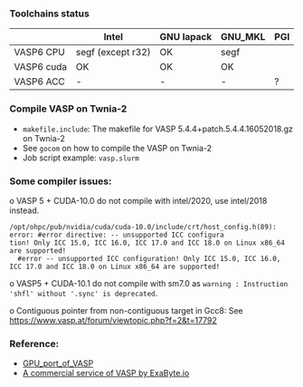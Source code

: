 ### Toolchains status

|               | Intel             |  GNU lapack  | GNU_MKL | PGI |
| ------------- | ----------------- | ----- | ------- | ---- |
| VASP6 CPU     | segf (except r32) |  OK   | segf    |       |
| VASP6 cuda    | OK                |  OK   | OK      |       |
| VASP6 ACC     |  -                |  -    | -       |  ?  |


### Compile VASP on Twnia-2

* ```makefile.include```: The makefile for VASP 5.4.4+patch.5.4.4.16052018.gz on Twnia-2
* See ```gocom``` on how to compile the VASP on Twnia-2
* Job script example: ```vasp.slurm```


### Some compiler issues:
o VASP 5 + CUDA-10.0 do not compile with intel/2020, use intel/2018 instead. 
```
/opt/ohpc/pub/nvidia/cuda/cuda-10.0/include/crt/host_config.h(89): error: #error directive: -- unsupported ICC configura
tion! Only ICC 15.0, ICC 16.0, ICC 17.0 and ICC 18.0 on Linux x86_64 are supported!
  #error -- unsupported ICC configuration! Only ICC 15.0, ICC 16.0, ICC 17.0 and ICC 18.0 on Linux x86_64 are supported!
```
o VASP5 + CUDA-10.1 do not compile with sm7.0 as `warning : Instruction 'shfl' without '.sync' is deprecated`.

o Contiguous pointer from non-contiguous target in Gcc8: See https://www.vasp.at/forum/viewtopic.php?f=2&t=17792

### Reference:
* [GPU_port_of_VASP](https://www.vasp.at/wiki/index.php/GPU_port_of_VASP)
* [A commercial service of VASP by ExaByte.io](https://docs.exabyte.io/tutorials/dft/electronic/overview/)




